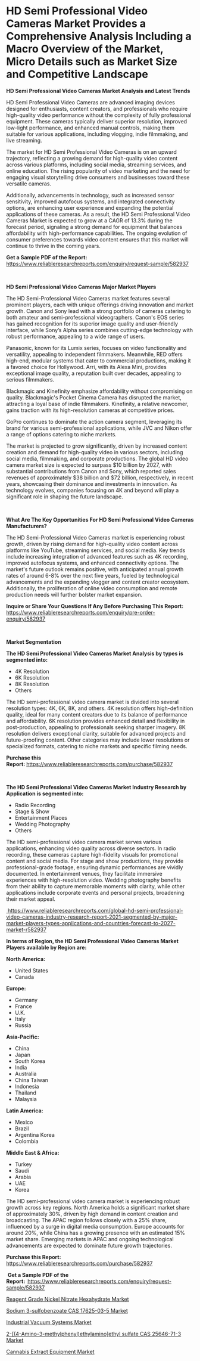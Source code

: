<p><h1>HD Semi Professional Video Cameras Market Provides a Comprehensive Analysis Including a Macro Overview of the Market, Micro Details such as Market Size and Competitive Landscape</h1></p><p><strong>HD Semi Professional Video Cameras Market Analysis and Latest Trends</strong></p>
<p><p>HD Semi Professional Video Cameras are advanced imaging devices designed for enthusiasts, content creators, and professionals who require high-quality video performance without the complexity of fully professional equipment. These cameras typically deliver superior resolution, improved low-light performance, and enhanced manual controls, making them suitable for various applications, including vlogging, indie filmmaking, and live streaming.</p><p>The market for HD Semi Professional Video Cameras is on an upward trajectory, reflecting a growing demand for high-quality video content across various platforms, including social media, streaming services, and online education. The rising popularity of video marketing and the need for engaging visual storytelling drive consumers and businesses toward these versatile cameras. </p><p>Additionally, advancements in technology, such as increased sensor sensitivity, improved autofocus systems, and integrated connectivity options, are enhancing user experience and expanding the potential applications of these cameras. As a result, the HD Semi Professional Video Cameras Market is expected to grow at a CAGR of 13.3% during the forecast period, signaling a strong demand for equipment that balances affordability with high-performance capabilities. The ongoing evolution of consumer preferences towards video content ensures that this market will continue to thrive in the coming years.</p></p>
<p><strong>Get a Sample PDF of the Report:&nbsp;</strong> <a href="https://www.reliableresearchreports.com/enquiry/request-sample/582937?utm_campaign=28&utm_medium=2&utm_source=Github&utm_content=ia&utm_term=23032025&utm_id=hd-semi-professional-video-cameras">https://www.reliableresearchreports.com/enquiry/request-sample/582937</a></p>
<p>&nbsp;</p>
<p><strong>HD Semi Professional Video Cameras Major Market Players</strong></p>
<p><p>The HD Semi-Professional Video Cameras market features several prominent players, each with unique offerings driving innovation and market growth. Canon and Sony lead with a strong portfolio of cameras catering to both amateur and semi-professional videographers. Canon's EOS series has gained recognition for its superior image quality and user-friendly interface, while Sony’s Alpha series combines cutting-edge technology with robust performance, appealing to a wide range of users.</p><p>Panasonic, known for its Lumix series, focuses on video functionality and versatility, appealing to independent filmmakers. Meanwhile, RED offers high-end, modular systems that cater to commercial productions, making it a favored choice for Hollywood. Arri, with its Alexa Mini, provides exceptional image quality, a reputation built over decades, appealing to serious filmmakers.</p><p>Blackmagic and Kinefinity emphasize affordability without compromising on quality. Blackmagic's Pocket Cinema Camera has disrupted the market, attracting a loyal base of indie filmmakers. Kinefinity, a relative newcomer, gains traction with its high-resolution cameras at competitive prices.</p><p>GoPro continues to dominate the action camera segment, leveraging its brand for various semi-professional applications, while JVC and Nikon offer a range of options catering to niche markets.</p><p>The market is projected to grow significantly, driven by increased content creation and demand for high-quality video in various sectors, including social media, filmmaking, and corporate productions. The global HD video camera market size is expected to surpass $10 billion by 2027, with substantial contributions from Canon and Sony, which reported sales revenues of approximately $38 billion and $72 billion, respectively, in recent years, showcasing their dominance and investments in innovation. As technology evolves, companies focusing on 4K and beyond will play a significant role in shaping the future landscape.</p></p>
<p>&nbsp;</p>
<p><strong>What Are The Key Opportunities For HD Semi Professional Video Cameras Manufacturers?</strong></p>
<p><p>The HD Semi-Professional Video Cameras market is experiencing robust growth, driven by rising demand for high-quality video content across platforms like YouTube, streaming services, and social media. Key trends include increasing integration of advanced features such as 4K recording, improved autofocus systems, and enhanced connectivity options. The market's future outlook remains positive, with anticipated annual growth rates of around 6-8% over the next five years, fueled by technological advancements and the expanding vlogger and content creator ecosystem. Additionally, the proliferation of online video consumption and remote production needs will further bolster market expansion.</p></p>
<p><strong>Inquire or Share Your Questions If Any Before Purchasing This Report:</strong> <a href="https://www.reliableresearchreports.com/enquiry/pre-order-enquiry/582937?utm_campaign=28&utm_medium=2&utm_source=Github&utm_content=ia&utm_term=23032025&utm_id=hd-semi-professional-video-cameras">https://www.reliableresearchreports.com/enquiry/pre-order-enquiry/582937</a></p>
<p>&nbsp;</p>
<p><strong>Market Segmentation</strong></p>
<p><strong>The HD Semi Professional Video Cameras Market Analysis by types is segmented into:</strong></p>
<p><ul><li>4K Resolution</li><li>6K Resolution</li><li>8K Resolution</li><li>Others</li></ul></p>
<p><p>The HD semi-professional video camera market is divided into several resolution types: 4K, 6K, 8K, and others. 4K resolution offers high-definition quality, ideal for many content creators due to its balance of performance and affordability. 6K resolution provides enhanced detail and flexibility in post-production, appealing to professionals seeking sharper imagery. 8K resolution delivers exceptional clarity, suitable for advanced projects and future-proofing content. Other categories may include lower resolutions or specialized formats, catering to niche markets and specific filming needs.</p></p>
<p><strong>Purchase this Report:&nbsp;</strong><a href="https://www.reliableresearchreports.com/purchase/582937?utm_campaign=28&utm_medium=2&utm_source=Github&utm_content=ia&utm_term=23032025&utm_id=hd-semi-professional-video-cameras">https://www.reliableresearchreports.com/purchase/582937</a></p>
<p>&nbsp;</p>
<p><strong>The HD Semi Professional Video Cameras Market Industry Research by Application is segmented into:</strong></p>
<p><ul><li>Radio Recording</li><li>Stage & Show</li><li>Entertainment Places</li><li>Wedding Photography</li><li>Others</li></ul></p>
<p><p>The HD semi-professional video camera market serves various applications, enhancing video quality across diverse sectors. In radio recording, these cameras capture high-fidelity visuals for promotional content and social media. For stage and show productions, they provide professional-grade footage, ensuring dynamic performances are vividly documented. In entertainment venues, they facilitate immersive experiences with high-resolution video. Wedding photography benefits from their ability to capture memorable moments with clarity, while other applications include corporate events and personal projects, broadening their market appeal.</p></p>
<p><a href="https://www.reliableresearchreports.com/global-hd-semi-professional-video-cameras-industry-research-report-2021-segmented-by-major-market-players-types-applications-and-countries-forecast-to-2027-market-r582937?utm_campaign=28&utm_medium=2&utm_source=Github&utm_content=ia&utm_term=23032025&utm_id=hd-semi-professional-video-cameras">&nbsp;https://www.reliableresearchreports.com/global-hd-semi-professional-video-cameras-industry-research-report-2021-segmented-by-major-market-players-types-applications-and-countries-forecast-to-2027-market-r582937</a></p>
<p><strong>In terms of Region, the HD Semi Professional Video Cameras Market Players available by Region are:</strong></p>
<p>
    <p> <strong> North America: </strong>
        <ul>
            <li>United States</li>
            <li>Canada</li>
        </ul>
        </p> 
    <p> <strong> Europe: </strong>
        <ul>
            <li>Germany</li>
            <li>France</li>
            <li>U.K.</li>
            <li>Italy</li>
            <li>Russia</li>
        </ul>
        </p> 
    <p> <strong> Asia-Pacific: </strong>
        <ul>
            <li>China</li>
            <li>Japan</li>
            <li>South Korea</li>
            <li>India</li>
            <li>Australia</li>
            <li>China Taiwan</li>
            <li>Indonesia</li>
            <li>Thailand</li>
            <li>Malaysia</li>
        </ul>
        </p> 
    <p> <strong> Latin America: </strong>
        <ul>
            <li>Mexico</li>
            <li>Brazil</li>
            <li>Argentina Korea</li>
            <li>Colombia</li>
        </ul>
        </p> 
    <p> <strong> Middle East & Africa: </strong>
        <ul>
            <li>Turkey</li>
            <li>Saudi</li>
            <li>Arabia</li>
            <li>UAE</li>
            <li>Korea</li>
        </ul>
    </p>
    </p>
<p><p>The HD semi-professional video camera market is experiencing robust growth across key regions. North America holds a significant market share of approximately 30%, driven by high demand in content creation and broadcasting. The APAC region follows closely with a 25% share, influenced by a surge in digital media consumption. Europe accounts for around 20%, while China has a growing presence with an estimated 15% market share. Emerging markets in APAC and ongoing technological advancements are expected to dominate future growth trajectories.</p></p>
<p><strong>Purchase this Report: </strong><a href="https://www.reliableresearchreports.com/purchase/582937?utm_campaign=28&utm_medium=2&utm_source=Github&utm_content=ia&utm_term=23032025&utm_id=hd-semi-professional-video-cameras">https://www.reliableresearchreports.com/purchase/582937</a></p>
<p>&nbsp;<strong>Get a Sample PDF of the Report:&nbsp;&nbsp;</strong><a href="https://www.reliableresearchreports.com/enquiry/request-sample/582937?utm_campaign=28&utm_medium=2&utm_source=Github&utm_content=ia&utm_term=23032025&utm_id=hd-semi-professional-video-cameras">https://www.reliableresearchreports.com/enquiry/request-sample/582937</a></p>
<p><strong></strong></p>
<p><p><a href="https://github.com/nwogudimouix/Market-Research-Report-List-1/blob/main/reagent-grade-nickel-nitrate-hexahydrate-market.md?utm_campaign=28&utm_medium=2&utm_source=Github&utm_content=ia&utm_term=23032025&utm_id=hd-semi-professional-video-cameras">Reagent Grade Nickel Nitrate Hexahydrate Market</a></p><p><a href="https://github.com/okornevonywx/Market-Research-Report-List-1/blob/main/sodium-3-sulfobenzoate-cas-17625-03-5-market.md?utm_campaign=28&utm_medium=2&utm_source=Github&utm_content=ia&utm_term=23032025&utm_id=hd-semi-professional-video-cameras">Sodium 3-sulfobenzoate CAS 17625-03-5 Market</a></p><p><a href="https://github.com/hervedeidadw/Market-Research-Report-List-1/blob/main/industrial-vacuum-systems-market.md?utm_campaign=28&utm_medium=2&utm_source=Github&utm_content=ia&utm_term=23032025&utm_id=hd-semi-professional-video-cameras">Industrial Vacuum Systems Market</a></p><p><a href="https://github.com/abexjeliti/Market-Research-Report-List-1/blob/main/2-4-amino-3-methylphenylethylaminoethyl-sulfate-cas-25646-71-3-market.md?utm_campaign=28&utm_medium=2&utm_source=Github&utm_content=ia&utm_term=23032025&utm_id=hd-semi-professional-video-cameras">2-[(4-Amino-3-methylphenyl)ethylamino]ethyl sulfate CAS 25646-71-3 Market</a></p><p><a href="https://github.com/duzcupetriv/Market-Research-Report-List-1/blob/main/cannabis-extract-equipment-market.md?utm_campaign=28&utm_medium=2&utm_source=Github&utm_content=ia&utm_term=23032025&utm_id=hd-semi-professional-video-cameras">Cannabis Extract Equipment Market</a></p></p>
